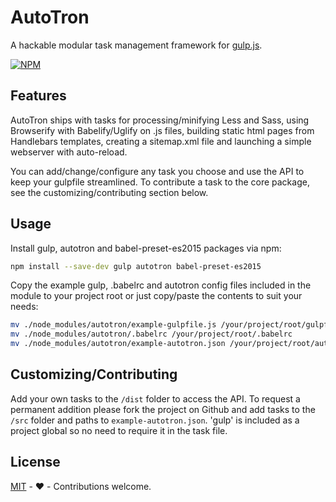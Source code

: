 # AutoTron

A hackable modular task management framework for [gulp.js](http://gulpjs.com/).

[![NPM](https://nodei.co/npm/autotron.png?downloads=true&downloadRank=true)](https://nodei.co/npm/autotron/)

## Features

AutoTron ships with tasks for processing/minifying Less and Sass, using Browserify with Babelify/Uglify on .js files, building static html pages from Handlebars templates, creating a sitemap.xml file and launching a simple webserver with auto-reload.

You can add/change/configure any task you choose and use the API to keep your gulpfile streamlined. To contribute a task to the core package, see the customizing/contributing section below.

## Usage

Install gulp, autotron and babel-preset-es2015 packages via npm:

```sh
npm install --save-dev gulp autotron babel-preset-es2015
```

Copy the example gulp, .babelrc and autotron config files included in the module to your project root or just copy/paste the contents to suit your needs:

```sh
mv ./node_modules/autotron/example-gulpfile.js /your/project/root/gulpfile.js
mv ./node_modules/autotron/.babelrc /your/project/root/.babelrc
mv ./node_modules/autotron/example-autotron.json /your/project/root/autotron.json
```

## Customizing/Contributing

Add your own tasks to the ```/dist``` folder to access the API. To request a permanent addition please fork the project on Github and add tasks to the ```/src``` folder and paths to ```example-autotron.json```. 'gulp' is included as a project global so no need to require it in the task file.

## License

[MIT](https://opensource.org/licenses/MIT) - :heart: - Contributions welcome.
